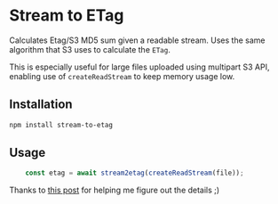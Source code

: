 # Stream to ETag

Calculates Etag/S3 MD5 sum given a readable stream. Uses the same algorithm that S3 uses to calculate the `ETag`.

This is especially useful for large files uploaded using multipart S3 API, enabling use of `createReadStream` to keep memory usage low.

## Installation

```sh
npm install stream-to-etag
```

## Usage

```js
    const etag = await stream2etag(createReadStream(file));
```

Thanks to [this post](https://stackoverflow.com/questions/12186993/what-is-the-algorithm-to-compute-the-amazon-s3-etag-for-a-file-larger-than-5gb#answer-19896823) for helping me figure out the details ;)